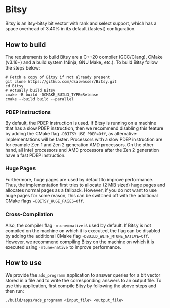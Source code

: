 # Bitsy

Bitsy is an itsy-bitsy bit vector with rank and select support, which has a
space overhead of 3.40% in its default (fastest) configuration.

## How to build

The requirements to build Bitsy are a C++20 compiler (GCC/Clang), CMake
(v3.16+) and a build system (Ninja, GNU Make, etc.). To build Bitsy follow the
steps below:
```shell
# Fetch a copy of Bitsy if not already present
git clone https://github.com/dsalwasser/Bitsy.git
cd Bitsy
# Actually build Bitsy
cmake -B build -DCMAKE_BUILD_TYPE=Release
cmake --build build --parallel
```

### PDEP Instructions

By default, the PDEP instruction is used. If Bitsy is running on a machine that
has a slow PDEP instruction, then we recommend disabling this feature by adding
the CMake flag `-DBITSY_USE_PDEP=Off`, as alternative implementations will be
faster. Processors with a slow PDEP instruction are for example Zen 1 and Zen 2
generation AMD processors. On the other hand, all Intel processors and AMD
processors after the Zen 2 generation have a fast PDEP instruction.

### Huge Pages

Furthermore, huge pages are used by default to improve performance. Thus, the
implementation first tries to allocate (2 MiB sized) huge pages and allocates
normal pages as a fallback. However, if you do not want to use huge pages for
some reason, this can be switched off with the additional CMake flags
`-DBITSY_HUGE_PAGES=Off`.

### Cross-Compilation

Also, the compiler flag `-mtune=native` is used by default. If Bitsy is
not compiled on the machine on which it is executed, the flag can be disabled
by adding the additional CMake flag `-DBUILD_WITH_MTUNE_NATIVE=Off`. However,
we recommend compiling Bitsy on the machine on which it is executed using
`-mtune=native` to improve performance.

## How to use

We provide the `ads_programm` application to answer queries for a bit vector
stored in a file and to write the corresponding answers to an output file. To
use this application, first compile Bitsy by following the above steps and then
run:
```shell
./build/apps/ads_programm <input_file> <output_file>
```
